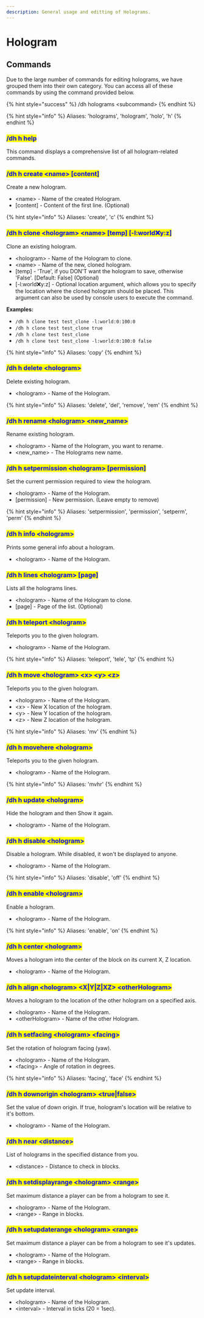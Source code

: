 ```yaml
---
description: General usage and editting of Holograms.
---
```


# Hologram

## Commands

Due to the large number of commands for editing holograms, we have grouped them into their own category. You can access all of these commands by using the command provided below.

{% hint style="success" %}
/dh holograms \<subcommand>
{% endhint %}

{% hint style="info" %}
Aliases: 'holograms', 'hologram', 'holo', 'h'
{% endhint %}

<mark style="color:blue;"></mark>

### <mark style="color:blue;">/dh h help</mark>

This command displays a comprehensive list of all hologram-related commands.

### <mark style="color:blue;">/dh h create \<name> \[content]</mark>

Create a new hologram.

* \<name> -  Name of the created Hologram.
* \[content] - Content of the first line. (Optional)

{% hint style="info" %}
Aliases: 'create', 'c'
{% endhint %}

### <mark style="color:blue;">/dh h clone \<hologram> \<name> \[temp] \[-l:world:x:y:z]</mark>

Clone an existing hologram.

* \<hologram> -  Name of the Hologram to clone.
* \<name> - Name of the new, cloned hologram.
* \[temp] - 'True', if you DON'T want the hologram to save, otherwise 'False'. \[Default: False] (Optional)
* \[-l:world:x:y:z] - Optional location argument, which allows you to specify the location where the cloned hologram should be placed. This argument can also be used by console users to execute the command.

**Examples:**

* `/dh h clone test test_clone -l:world:0:100:0`
* `/dh h clone test test_clone true`
* `/dh h clone test test_clone`
* `/dh h clone test test_clone -l:world:0:100:0 false`

{% hint style="info" %}
Aliases: 'copy'
{% endhint %}

### <mark style="color:blue;">/dh h delete \<hologram></mark>

Delete existing hologram.

* \<hologram> -  Name of the Hologram.

{% hint style="info" %}
Aliases: 'delete', 'del', 'remove', 'rem'
{% endhint %}

### <mark style="color:blue;">/dh h rename \<hologram> \<new\_name></mark>

Rename existing hologram.

* \<hologram> -  Name of the Hologram, you want to rename.
* \<new\_name> - The Holograms new name.

### <mark style="color:blue;">/dh h setpermission \<hologram> \[permission]</mark>

Set the current permission required to view the hologram.

* \<hologram> -  Name of the Hologram.
* \[permission] - New permission. (Leave empty to remove)

{% hint style="info" %}
Aliases: 'setpermission', 'permission', 'setperm', 'perm'
{% endhint %}

### <mark style="color:blue;">/dh h info \<hologram></mark>

Prints some general info about a hologram.

* \<hologram> -  Name of the Hologram.

### <mark style="color:blue;">/dh h lines \<hologram> \[page]</mark>

Lists all the holograms lines.

* \<hologram> -  Name of the Hologram to clone.
* \[page] - Page of the list. (Optional)

### <mark style="color:blue;">/dh h teleport \<hologram></mark>

Teleports you to the given hologram.

* \<hologram> -  Name of the Hologram.

{% hint style="info" %}
Aliases: 'teleport', 'tele', 'tp'
{% endhint %}

### <mark style="color:blue;">/dh h move \<hologram> \<x> \<y> \<z></mark>

Teleports you to the given hologram.

* \<hologram> -  Name of the Hologram.
* \<x> - New X location of the hologram.
* \<y> - New Y location of the hologram.
* \<z> - New Z location of the hologram.

{% hint style="info" %}
Aliases: 'mv'
{% endhint %}

### <mark style="color:blue;">/dh h movehere \<hologram></mark>

Teleports you to the given hologram.

* \<hologram> -  Name of the Hologram.

{% hint style="info" %}
Aliases: 'mvhr'
{% endhint %}

### <mark style="color:blue;">/dh h update \<hologram></mark>

Hide the hologram and then Show it again.

* \<hologram> -  Name of the Hologram.

### <mark style="color:blue;">/dh h disable \<hologram></mark>

Disable a hologram. While disabled, it won't be displayed to anyone.

* \<hologram> -  Name of the Hologram.

{% hint style="info" %}
Aliases: 'disable', 'off'
{% endhint %}

### <mark style="color:blue;">/dh h enable \<hologram></mark>

Enable a hologram.

* \<hologram> -  Name of the Hologram.

{% hint style="info" %}
Aliases: 'enable', 'on'
{% endhint %}

### <mark style="color:blue;">/dh h center \<hologram></mark>

Moves a hologram into the center of the block on its current X, Z location.

* \<hologram> -  Name of the Hologram.

### <mark style="color:blue;">/dh h align \<hologram> \<X|Y|Z|XZ> \<otherHologram></mark>

Moves a hologram to the location of the other hologram on a specified axis.

* \<hologram> -  Name of the Hologram.
* \<otherHologram> - Name of the other Hologram.

### <mark style="color:blue;">/dh h setfacing \<hologram> \<facing></mark>

Set the rotation of hologram facing (yaw).

* \<hologram> -  Name of the Hologram.
* \<facing> - Angle of rotation in degrees.

{% hint style="info" %}
Aliases: 'facing', 'face'
{% endhint %}

### <mark style="color:blue;">/dh h downorigin \<hologram> \<true|false></mark>

Set the value of down origin. If true, hologram's location will be relative to it's bottom.

* \<hologram> -  Name of the Hologram.

### <mark style="color:blue;">/dh h near \<distance></mark>

List of holograms in the specified distance from you.

* \<distance> -  Distance to check in blocks.

### <mark style="color:blue;">/dh h setdisplayrange \<hologram> \<range></mark>

Set maximum distance a player can be from a hologram to see it.

* \<hologram> -  Name of the Hologram.
* \<range> -  Range in blocks.

### <mark style="color:blue;">/dh h setupdaterange \<hologram> \<range></mark>

Set maximum distance a player can be from a hologram to see it's updates.

* \<hologram> -  Name of the Hologram.
* \<range> -  Range in blocks.

### <mark style="color:blue;">/dh h setupdateinterval \<hologram> \<interval></mark>

Set update interval.

* \<hologram> -  Name of the Hologram.
* \<interval> -  Interval in ticks (20 = 1sec).

